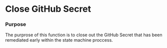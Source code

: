 # Close GitHub Secret

### Purpose

The purprose of this function is to close out the GitHub Secret that has been remediated early within the state machine proccess.
